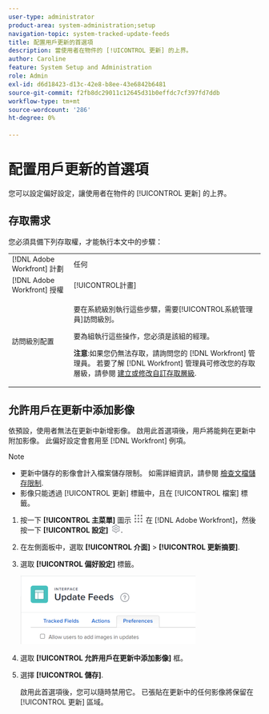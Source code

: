 ```yaml
---
user-type: administrator
product-area: system-administration;setup
navigation-topic: system-tracked-update-feeds
title: 配置用戶更新的首選項
description: 當使用者在物件的 [!UICONTROL 更新] 的上界。
author: Caroline
feature: System Setup and Administration
role: Admin
exl-id: d6d18423-d13c-42e8-b8ee-43e6842b6481
source-git-commit: f2fb8dc29011c12645d31b0effdc7cf397fd7ddb
workflow-type: tm+mt
source-wordcount: '286'
ht-degree: 0%

---
```


# 配置用戶更新的首選項

您可以設定偏好設定，讓使用者在物件的 [!UICONTROL 更新] 的上界。

## 存取需求

您必須具備下列存取權，才能執行本文中的步驟：

<table style="table-layout:auto"> 
 <col> 
 <col> 
 <tbody> 
  <tr> 
   <td role="rowheader">[!DNL Adobe Workfront] 計劃</td> 
   <td>任何</td> 
  </tr> 
  <tr> 
   <td role="rowheader">[!DNL Adobe Workfront] 授權</td> 
   <td>[!UICONTROL計畫]</td> 
  </tr> 
  <tr> 
   <td role="rowheader">訪問級別配置</td> 
   <td> <p>要在系統級別執行這些步驟，需要[!UICONTROL系統管理員]訪問級別。</p><p>要為組執行這些操作，您必須是該組的經理。</p> <p><b>注意</b>:如果您仍無法存取，請詢問您的 [!DNL Workfront] 管理員。 若要了解 [!DNL Workfront] 管理員可修改您的存取層級，請參閱 <a href="../../../administration-and-setup/add-users/configure-and-grant-access/create-modify-access-levels.md" class="MCXref xref">建立或修改自訂存取層級</a>.</p> </td> 
  </tr> 
 </tbody> 
</table>

## 允許用戶在更新中添加影像

依預設，使用者無法在更新中新增影像。 啟用此首選項後，用戶將能夠在更新中附加影像。 此偏好設定會套用至 [!DNL Workfront] 例項。

>[!NOTE]
>
>* 更新中儲存的影像會計入檔案儲存限制。 如需詳細資訊，請參閱 [檢查文檔儲存限制](../../../documents/managing-documents/check-document-storage.md).
>* 影像只能透過 [!UICONTROL 更新] 標籤中，且在 [!UICONTROL 檔案] 標籤。
>




1. 按一下 **[!UICONTROL 主菜單]** 圖示 ![](assets/main-menu-icon.png) 在 [!DNL Adobe Workfront]，然後按一下 **[!UICONTROL 設定]** ![](assets/gear-icon-settings.png).
1. 在左側面板中，選取 **[!UICONTROL 介面]** > **[!UICONTROL 更新摘要]**.
1. 選取 **[!UICONTROL 偏好設定]** 標籤。

   ![更新摘要的使用者偏好設定](assets/updatefeeds-preferences-350x137.png)

1. 選取 **[!UICONTROL 允許用戶在更新中添加影像]** 框。
1. 選擇 **[!UICONTROL 儲存]**.

   啟用此首選項後，您可以隨時禁用它。 已張貼在更新中的任何影像將保留在 [!UICONTROL 更新] 區域。
